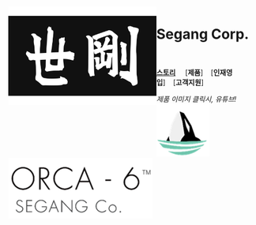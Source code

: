 <img align="left" width="300" height="200" src="segang_logo.jpg">

# Segang Corp.

<br>

[**스토리**](history.md) &nbsp;&nbsp;&nbsp;&nbsp;[**제품**]&nbsp;&nbsp;&nbsp;&nbsp;[**인재영입**]&nbsp;&nbsp;&nbsp;&nbsp;[**고객지원**]

*제품 이미지 클릭시, 유튜브!*<br>
[![alt-text-1](orca_img.png "title-1") ![alt-text-2](orca_text.png "title-2")](https://www.youtube.com/watch?v=vtYmCCLIi8A)

<!-- Coloring text using diff..but it's not good ways i use
```diff
- text in red
+ text in green
! text in orange
# text in gray
@@ text in purple (and bold)@@
```
--> 
